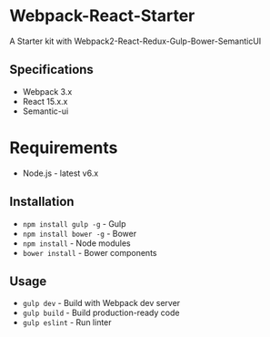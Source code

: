 # Webpack-React-Starter
A Starter kit with Webpack2-React-Redux-Gulp-Bower-SemanticUI

## Specifications
 - Webpack 3.x
 - React 15.x.x
 - Semantic-ui

# Requirements
 - Node.js - latest v6.x

## Installation
 - `npm install gulp -g` - Gulp
 - `npm install bower -g` - Bower
 - `npm install` - Node modules
 - `bower install` - Bower components

## Usage
 - `gulp dev` - Build with Webpack dev server
 - `gulp build` - Build production-ready code
 - `gulp eslint` - Run linter
